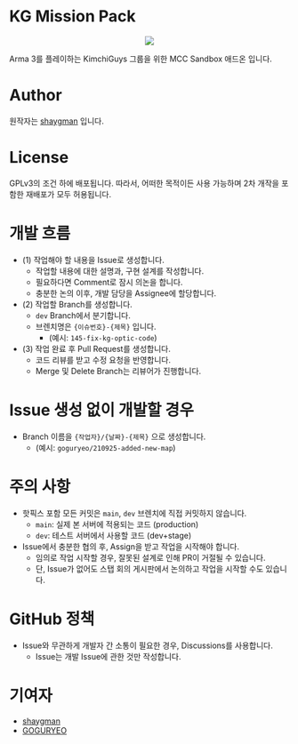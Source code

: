 # KG Mission Pack

<div align="center"><img src="https://i.imgur.com/HfOmhbD.png"></center></div>

Arma 3를 플레이하는 KimchiGuys 그룹을 위한 MCC Sandbox 애드온 입니다.

# Author
원작자는 <a href=https://github.com/shaygman>shaygman</a> 입니다.

# License
GPLv3의 조건 하에 배포됩니다.
따라서, 어떠한 목적이든 사용 가능하며 2차 개작을 포함한 재배포가 모두 허용됩니다.

# 개발 흐름
- (1) 작업해야 할 내용을 Issue로 생성합니다.
  - 작업할 내용에 대한 설명과, 구현 설계를 작성합니다.
  - 필요하다면 Comment로 잠시 의논을 합니다.
  - 충분한 논의 이후, 개발 담당을 Assignee에 할당합니다.
- (2) 작업할 Branch를 생성합니다.
  - ```dev``` Branch에서 분기합니다.
  - 브렌치명은 ```{이슈번호}-{제목}``` 입니다.
    - (예시: ```145-fix-kg-optic-code```)
- (3) 작업 완료 후 Pull Request를 생성합니다.
  - 코드 리뷰를 받고 수정 요청을 반영합니다.
  - Merge 및 Delete Branch는 리뷰어가 진행합니다.

# Issue 생성 없이 개발할 경우
- Branch 이름을 ```{작업자}/{날짜}-{제목}``` 으로 생성합니다.
  - (예시: ```goguryeo/210925-added-new-map```)

# 주의 사항
- 핫픽스 포함 모든 커밋은 ```main```, ```dev``` 브렌치에 직접 커밋하지 않습니다.
  - ```main```: 실제 본 서버에 적용되는 코드 (production)
  - ```dev```: 테스트 서버에서 사용할 코드 (dev+stage)
- Issue에서 충분한 협의 후, Assign을 받고 작업을 시작해야 합니다.
  - 임의로 작업 시작할 경우, 잘못된 설계로 인해 PR이 거절될 수 있습니다.
  - 단, Issue가 없어도 스탭 회의 게시판에서 논의하고 작업을 시작할 수도 있습니다.

# GitHub 정책
- Issue와 무관하게 개발자 간 소통이 필요한 경우, Discussions를 사용합니다.
  - Issue는 개발 Issue에 관한 것만 작성합니다.

# 기여자
 - <a href=https://github.com/shaygman>shaygman</a><br>
 - <a href=https://github.com/goguryeo1>GOGURYEO</a>
